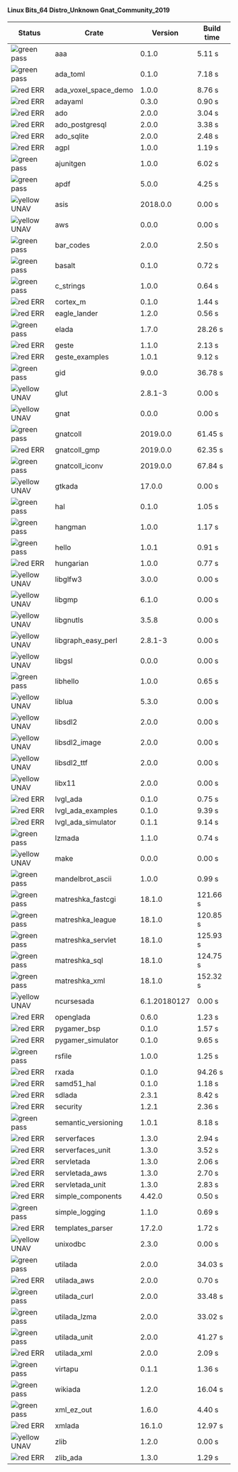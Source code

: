 #### Linux Bits_64 Distro_Unknown Gnat_Community_2019

| Status | Crate | Version | Build time |
| --- | --- | --- | --- |
|![green](https://placehold.it/8/00aa00/000000?text=+) pass | aaa | 0.1.0 |  5.11 s |
|![green](https://placehold.it/8/00aa00/000000?text=+) pass | ada_toml | 0.1.0 |  7.18 s |
|![red](https://placehold.it/8/ff0000/000000?text=+) ERR  | ada_voxel_space_demo | 1.0.0 |  8.76 s |
|![red](https://placehold.it/8/ff0000/000000?text=+) ERR  | adayaml | 0.3.0 |  0.90 s |
|![red](https://placehold.it/8/ff0000/000000?text=+) ERR  | ado | 2.0.0 |  3.04 s |
|![red](https://placehold.it/8/ff0000/000000?text=+) ERR  | ado_postgresql | 2.0.0 |  3.38 s |
|![red](https://placehold.it/8/ff0000/000000?text=+) ERR  | ado_sqlite | 2.0.0 |  2.48 s |
|![red](https://placehold.it/8/ff0000/000000?text=+) ERR  | agpl | 1.0.0 |  1.19 s |
|![green](https://placehold.it/8/00aa00/000000?text=+) pass | ajunitgen | 1.0.0 |  6.02 s |
|![green](https://placehold.it/8/00aa00/000000?text=+) pass | apdf | 5.0.0 |  4.25 s |
|![yellow](https://placehold.it/8/ffbb00/000000?text=+) UNAV | asis | 2018.0.0 |  0.00 s |
|![yellow](https://placehold.it/8/ffbb00/000000?text=+) UNAV | aws | 0.0.0 |  0.00 s |
|![green](https://placehold.it/8/00aa00/000000?text=+) pass | bar_codes | 2.0.0 |  2.50 s |
|![green](https://placehold.it/8/00aa00/000000?text=+) pass | basalt | 0.1.0 |  0.72 s |
|![green](https://placehold.it/8/00aa00/000000?text=+) pass | c_strings | 1.0.0 |  0.64 s |
|![red](https://placehold.it/8/ff0000/000000?text=+) ERR  | cortex_m | 0.1.0 |  1.44 s |
|![red](https://placehold.it/8/ff0000/000000?text=+) ERR  | eagle_lander | 1.2.0 |  0.56 s |
|![green](https://placehold.it/8/00aa00/000000?text=+) pass | elada | 1.7.0 |  28.26 s |
|![red](https://placehold.it/8/ff0000/000000?text=+) ERR  | geste | 1.1.0 |  2.13 s |
|![red](https://placehold.it/8/ff0000/000000?text=+) ERR  | geste_examples | 1.0.1 |  9.12 s |
|![green](https://placehold.it/8/00aa00/000000?text=+) pass | gid | 9.0.0 |  36.78 s |
|![yellow](https://placehold.it/8/ffbb00/000000?text=+) UNAV | glut | 2.8.1-3 |  0.00 s |
|![yellow](https://placehold.it/8/ffbb00/000000?text=+) UNAV | gnat | 0.0.0 |  0.00 s |
|![green](https://placehold.it/8/00aa00/000000?text=+) pass | gnatcoll | 2019.0.0 |  61.45 s |
|![red](https://placehold.it/8/ff0000/000000?text=+) ERR  | gnatcoll_gmp | 2019.0.0 |  62.35 s |
|![green](https://placehold.it/8/00aa00/000000?text=+) pass | gnatcoll_iconv | 2019.0.0 |  67.84 s |
|![yellow](https://placehold.it/8/ffbb00/000000?text=+) UNAV | gtkada | 17.0.0 |  0.00 s |
|![green](https://placehold.it/8/00aa00/000000?text=+) pass | hal | 0.1.0 |  1.05 s |
|![green](https://placehold.it/8/00aa00/000000?text=+) pass | hangman | 1.0.0 |  1.17 s |
|![green](https://placehold.it/8/00aa00/000000?text=+) pass | hello | 1.0.1 |  0.91 s |
|![red](https://placehold.it/8/ff0000/000000?text=+) ERR  | hungarian | 1.0.0 |  0.77 s |
|![yellow](https://placehold.it/8/ffbb00/000000?text=+) UNAV | libglfw3 | 3.0.0 |  0.00 s |
|![yellow](https://placehold.it/8/ffbb00/000000?text=+) UNAV | libgmp | 6.1.0 |  0.00 s |
|![yellow](https://placehold.it/8/ffbb00/000000?text=+) UNAV | libgnutls | 3.5.8 |  0.00 s |
|![yellow](https://placehold.it/8/ffbb00/000000?text=+) UNAV | libgraph_easy_perl | 2.8.1-3 |  0.00 s |
|![yellow](https://placehold.it/8/ffbb00/000000?text=+) UNAV | libgsl | 0.0.0 |  0.00 s |
|![green](https://placehold.it/8/00aa00/000000?text=+) pass | libhello | 1.0.0 |  0.65 s |
|![yellow](https://placehold.it/8/ffbb00/000000?text=+) UNAV | liblua | 5.3.0 |  0.00 s |
|![yellow](https://placehold.it/8/ffbb00/000000?text=+) UNAV | libsdl2 | 2.0.0 |  0.00 s |
|![yellow](https://placehold.it/8/ffbb00/000000?text=+) UNAV | libsdl2_image | 2.0.0 |  0.00 s |
|![yellow](https://placehold.it/8/ffbb00/000000?text=+) UNAV | libsdl2_ttf | 2.0.0 |  0.00 s |
|![yellow](https://placehold.it/8/ffbb00/000000?text=+) UNAV | libx11 | 2.0.0 |  0.00 s |
|![red](https://placehold.it/8/ff0000/000000?text=+) ERR  | lvgl_ada | 0.1.0 |  0.75 s |
|![red](https://placehold.it/8/ff0000/000000?text=+) ERR  | lvgl_ada_examples | 0.1.0 |  9.39 s |
|![red](https://placehold.it/8/ff0000/000000?text=+) ERR  | lvgl_ada_simulator | 0.1.1 |  9.14 s |
|![green](https://placehold.it/8/00aa00/000000?text=+) pass | lzmada | 1.1.0 |  0.74 s |
|![yellow](https://placehold.it/8/ffbb00/000000?text=+) UNAV | make | 0.0.0 |  0.00 s |
|![green](https://placehold.it/8/00aa00/000000?text=+) pass | mandelbrot_ascii | 1.0.0 |  0.99 s |
|![green](https://placehold.it/8/00aa00/000000?text=+) pass | matreshka_fastcgi | 18.1.0 |  121.66 s |
|![green](https://placehold.it/8/00aa00/000000?text=+) pass | matreshka_league | 18.1.0 |  120.85 s |
|![green](https://placehold.it/8/00aa00/000000?text=+) pass | matreshka_servlet | 18.1.0 |  125.93 s |
|![green](https://placehold.it/8/00aa00/000000?text=+) pass | matreshka_sql | 18.1.0 |  124.75 s |
|![green](https://placehold.it/8/00aa00/000000?text=+) pass | matreshka_xml | 18.1.0 |  152.32 s |
|![yellow](https://placehold.it/8/ffbb00/000000?text=+) UNAV | ncursesada | 6.1.20180127 |  0.00 s |
|![red](https://placehold.it/8/ff0000/000000?text=+) ERR  | openglada | 0.6.0 |  1.23 s |
|![red](https://placehold.it/8/ff0000/000000?text=+) ERR  | pygamer_bsp | 0.1.0 |  1.57 s |
|![red](https://placehold.it/8/ff0000/000000?text=+) ERR  | pygamer_simulator | 0.1.0 |  9.65 s |
|![green](https://placehold.it/8/00aa00/000000?text=+) pass | rsfile | 1.0.0 |  1.25 s |
|![red](https://placehold.it/8/ff0000/000000?text=+) ERR  | rxada | 0.1.0 |  94.26 s |
|![red](https://placehold.it/8/ff0000/000000?text=+) ERR  | samd51_hal | 0.1.0 |  1.18 s |
|![red](https://placehold.it/8/ff0000/000000?text=+) ERR  | sdlada | 2.3.1 |  8.42 s |
|![red](https://placehold.it/8/ff0000/000000?text=+) ERR  | security | 1.2.1 |  2.36 s |
|![green](https://placehold.it/8/00aa00/000000?text=+) pass | semantic_versioning | 1.0.1 |  8.18 s |
|![red](https://placehold.it/8/ff0000/000000?text=+) ERR  | serverfaces | 1.3.0 |  2.94 s |
|![red](https://placehold.it/8/ff0000/000000?text=+) ERR  | serverfaces_unit | 1.3.0 |  3.52 s |
|![red](https://placehold.it/8/ff0000/000000?text=+) ERR  | servletada | 1.3.0 |  2.06 s |
|![red](https://placehold.it/8/ff0000/000000?text=+) ERR  | servletada_aws | 1.3.0 |  2.70 s |
|![red](https://placehold.it/8/ff0000/000000?text=+) ERR  | servletada_unit | 1.3.0 |  2.83 s |
|![red](https://placehold.it/8/ff0000/000000?text=+) ERR  | simple_components | 4.42.0 |  0.50 s |
|![green](https://placehold.it/8/00aa00/000000?text=+) pass | simple_logging | 1.1.0 |  0.69 s |
|![red](https://placehold.it/8/ff0000/000000?text=+) ERR  | templates_parser | 17.2.0 |  1.72 s |
|![yellow](https://placehold.it/8/ffbb00/000000?text=+) UNAV | unixodbc | 2.3.0 |  0.00 s |
|![green](https://placehold.it/8/00aa00/000000?text=+) pass | utilada | 2.0.0 |  34.03 s |
|![red](https://placehold.it/8/ff0000/000000?text=+) ERR  | utilada_aws | 2.0.0 |  0.70 s |
|![green](https://placehold.it/8/00aa00/000000?text=+) pass | utilada_curl | 2.0.0 |  33.48 s |
|![green](https://placehold.it/8/00aa00/000000?text=+) pass | utilada_lzma | 2.0.0 |  33.02 s |
|![green](https://placehold.it/8/00aa00/000000?text=+) pass | utilada_unit | 2.0.0 |  41.27 s |
|![red](https://placehold.it/8/ff0000/000000?text=+) ERR  | utilada_xml | 2.0.0 |  2.09 s |
|![green](https://placehold.it/8/00aa00/000000?text=+) pass | virtapu | 0.1.1 |  1.36 s |
|![green](https://placehold.it/8/00aa00/000000?text=+) pass | wikiada | 1.2.0 |  16.04 s |
|![green](https://placehold.it/8/00aa00/000000?text=+) pass | xml_ez_out | 1.6.0 |  4.40 s |
|![red](https://placehold.it/8/ff0000/000000?text=+) ERR  | xmlada | 16.1.0 |  12.97 s |
|![yellow](https://placehold.it/8/ffbb00/000000?text=+) UNAV | zlib | 1.2.0 |  0.00 s |
|![red](https://placehold.it/8/ff0000/000000?text=+) ERR  | zlib_ada | 1.3.0 |  1.29 s |
